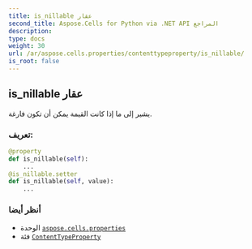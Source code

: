 ```yaml
---
title: is_nillable عقار
second_title: Aspose.Cells for Python via .NET API المراجع
description:
type: docs
weight: 30
url: /ar/aspose.cells.properties/contenttypeproperty/is_nillable/
is_root: false
---
```

##  is_nillable عقار

يشير إلى ما إذا كانت القيمة يمكن أن تكون فارغة.
###  تعريف:
```python
@property
def is_nillable(self):
    ...
@is_nillable.setter
def is_nillable(self, value):
    ...
```

###  أنظر أيضا
* الوحدة [`aspose.cells.properties`](../../)
* فئة [`ContentTypeProperty`](/cells/python-net/ar/aspose.cells.properties/contenttypeproperty)
